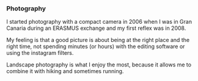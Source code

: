 ### Photography

I started photography with a compact camera in 2006 when I was in Gran Canaria during an ERASMUS exchange and my first reflex was in 2008.

My feeling is that a good picture is about being at the right place and the right time, not spending minutes (or hours) with the editing software or using the instagram filters.

Landscape photography is what I enjoy the most, because it allows me to combine it with hiking and sometimes running.

<a href="https://www.flickr.com/photos/sharlo1982"><i class="fa fa-flickr fa-2x" aria-hidden="true"></i></a> &emsp;
<a href="https://500px.com/charlestroupin"><i class="fa fa-500px fa-2x" aria-hidden="true"></i></a> &emsp;
<a href="https://www.instagram.com/charles_troupin/"><i class="fa fa-instagram fa-2x" aria-hidden="true"></i></a>  
